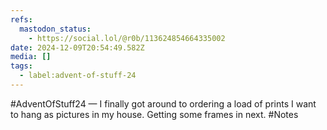 ```yaml
---
refs:
  mastodon_status:
    - https://social.lol/@r0b/113624854664335002
date: 2024-12-09T20:54:49.582Z
media: []
tags:
  - label:advent-of-stuff-24
---
```


#AdventOfStuff24 — I finally got around to ordering a load of prints I want to hang as pictures in my house. Getting some frames in next. #Notes
